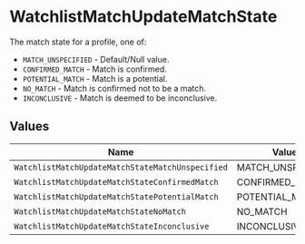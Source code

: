 # WatchlistMatchUpdateMatchState

The match state for a profile, one of:
- `MATCH_UNSPECIFIED` - Default/Null value.
- `CONFIRMED_MATCH` - Match is confirmed.
- `POTENTIAL_MATCH` - Match is a potential.
- `NO_MATCH` - Match is confirmed not to be a match.
- `INCONCLUSIVE` - Match is deemed to be inconclusive.


## Values

| Name                                             | Value                                            |
| ------------------------------------------------ | ------------------------------------------------ |
| `WatchlistMatchUpdateMatchStateMatchUnspecified` | MATCH_UNSPECIFIED                                |
| `WatchlistMatchUpdateMatchStateConfirmedMatch`   | CONFIRMED_MATCH                                  |
| `WatchlistMatchUpdateMatchStatePotentialMatch`   | POTENTIAL_MATCH                                  |
| `WatchlistMatchUpdateMatchStateNoMatch`          | NO_MATCH                                         |
| `WatchlistMatchUpdateMatchStateInconclusive`     | INCONCLUSIVE                                     |